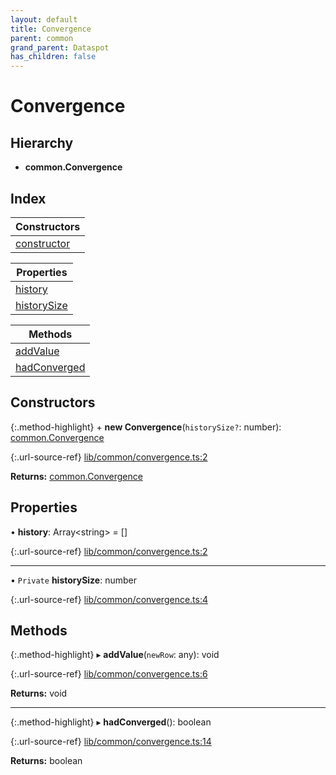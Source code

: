```yaml
---
layout: default
title: Convergence
parent: common
grand_parent: Dataspot
has_children: false
---
```


# Convergence

## Hierarchy

* **common.Convergence**

## Index

| Constructors |
|-----------|
| [constructor](#constructor) |

| Properties |
|-----------|
| [history](#history) |
| [historySize](#historysize) |

| Methods |
|-----------|
| [addValue](#addvalue) |
| [hadConverged](#hadconverged) |

## Constructors

{:.method-highlight}
\+ **new Convergence**(`historySize?`: number): [common.Convergence](/docs/classes/common_convergence)

{:.url-source-ref}
[lib/common/convergence.ts:2](https://github.com/ascentcore/dataspot/blob/b02167c/lib/common/convergence.ts#L2)

**Returns:** [common.Convergence](/docs/classes/common_convergence)

## Properties

•  **history**: Array\<string> = []

{:.url-source-ref}
[lib/common/convergence.ts:2](https://github.com/ascentcore/dataspot/blob/b02167c/lib/common/convergence.ts#L2)

___

• `Private` **historySize**: number

{:.url-source-ref}
[lib/common/convergence.ts:4](https://github.com/ascentcore/dataspot/blob/b02167c/lib/common/convergence.ts#L4)

## Methods

{:.method-highlight}
▸ **addValue**(`newRow`: any): void

{:.url-source-ref}
[lib/common/convergence.ts:6](https://github.com/ascentcore/dataspot/blob/b02167c/lib/common/convergence.ts#L6)

**Returns:** void

___

{:.method-highlight}
▸ **hadConverged**(): boolean

{:.url-source-ref}
[lib/common/convergence.ts:14](https://github.com/ascentcore/dataspot/blob/b02167c/lib/common/convergence.ts#L14)

**Returns:** boolean
